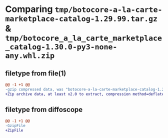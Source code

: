 # Comparing `tmp/botocore-a-la-carte-marketplace-catalog-1.29.99.tar.gz` & `tmp/botocore_a_la_carte_marketplace_catalog-1.30.0-py3-none-any.whl.zip`

## filetype from file(1)

```diff
@@ -1 +1 @@
-gzip compressed data, was "botocore-a-la-carte-marketplace-catalog-1.29.99.tar", last modified: Sat Mar 25 01:22:58 2023, max compression
+Zip archive data, at least v2.0 to extract, compression method=deflate
```

## filetype from diffoscope

```diff
@@ -1 +1 @@
-GzipFile
+ZipFile
```

